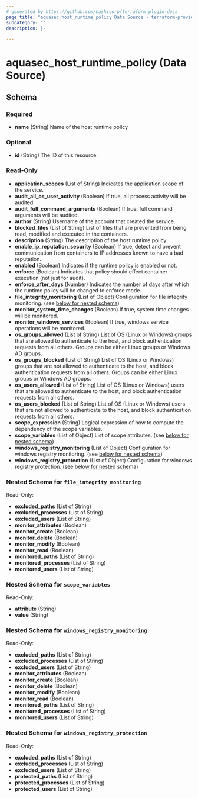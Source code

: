 ```yaml
---
# generated by https://github.com/hashicorp/terraform-plugin-docs
page_title: "aquasec_host_runtime_policy Data Source - terraform-provider-aquasec"
subcategory: ""
description: |-
  
---
```


# aquasec_host_runtime_policy (Data Source)





<!-- schema generated by tfplugindocs -->
## Schema

### Required

- **name** (String) Name of the host runtime policy

### Optional

- **id** (String) The ID of this resource.

### Read-Only

- **application_scopes** (List of String) Indicates the application scope of the service.
- **audit_all_os_user_activity** (Boolean) If true, all process activity will be audited.
- **audit_full_command_arguments** (Boolean) If true, full command arguments will be audited.
- **author** (String) Username of the account that created the service.
- **blocked_files** (List of String) List of files that are prevented from being read, modified and executed in the containers.
- **description** (String) The description of the host runtime policy
- **enable_ip_reputation_security** (Boolean) If true, detect and prevent communication from containers to IP addresses known to have a bad reputation.
- **enabled** (Boolean) Indicates if the runtime policy is enabled or not.
- **enforce** (Boolean) Indicates that policy should effect container execution (not just for audit).
- **enforce_after_days** (Number) Indicates the number of days after which the runtime policy will be changed to enforce mode.
- **file_integrity_monitoring** (List of Object) Configuration for file integrity monitoring. (see [below for nested schema](#nestedatt--file_integrity_monitoring))
- **monitor_system_time_changes** (Boolean) If true, system time changes will be monitored.
- **monitor_windows_services** (Boolean) If true, windows service operations will be monitored.
- **os_groups_allowed** (List of String) List of OS (Linux or Windows) groups that are allowed to authenticate to the host, and block authentication requests from all others. Groups can be either Linux groups or Windows AD groups.
- **os_groups_blocked** (List of String) List of OS (Linux or Windows) groups that are not allowed to authenticate to the host, and block authentication requests from all others. Groups can be either Linux groups or Windows AD groups.
- **os_users_allowed** (List of String) List of OS (Linux or Windows) users that are allowed to authenticate to the host, and block authentication requests from all others.
- **os_users_blocked** (List of String) List of OS (Linux or Windows) users that are not allowed to authenticate to the host, and block authentication requests from all others.
- **scope_expression** (String) Logical expression of how to compute the dependency of the scope variables.
- **scope_variables** (List of Object) List of scope attributes. (see [below for nested schema](#nestedatt--scope_variables))
- **windows_registry_monitoring** (List of Object) Configuration for windows registry monitoring. (see [below for nested schema](#nestedatt--windows_registry_monitoring))
- **windows_registry_protection** (List of Object) Configuration for windows registry protection. (see [below for nested schema](#nestedatt--windows_registry_protection))

<a id="nestedatt--file_integrity_monitoring"></a>
### Nested Schema for `file_integrity_monitoring`

Read-Only:

- **excluded_paths** (List of String)
- **excluded_processes** (List of String)
- **excluded_users** (List of String)
- **monitor_attributes** (Boolean)
- **monitor_create** (Boolean)
- **monitor_delete** (Boolean)
- **monitor_modify** (Boolean)
- **monitor_read** (Boolean)
- **monitored_paths** (List of String)
- **monitored_processes** (List of String)
- **monitored_users** (List of String)


<a id="nestedatt--scope_variables"></a>
### Nested Schema for `scope_variables`

Read-Only:

- **attribute** (String)
- **value** (String)


<a id="nestedatt--windows_registry_monitoring"></a>
### Nested Schema for `windows_registry_monitoring`

Read-Only:

- **excluded_paths** (List of String)
- **excluded_processes** (List of String)
- **excluded_users** (List of String)
- **monitor_attributes** (Boolean)
- **monitor_create** (Boolean)
- **monitor_delete** (Boolean)
- **monitor_modify** (Boolean)
- **monitor_read** (Boolean)
- **monitored_paths** (List of String)
- **monitored_processes** (List of String)
- **monitored_users** (List of String)


<a id="nestedatt--windows_registry_protection"></a>
### Nested Schema for `windows_registry_protection`

Read-Only:

- **excluded_paths** (List of String)
- **excluded_processes** (List of String)
- **excluded_users** (List of String)
- **protected_paths** (List of String)
- **protected_processes** (List of String)
- **protected_users** (List of String)


